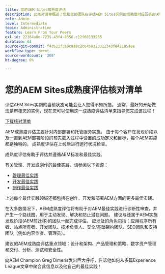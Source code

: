 ```yaml
---
title: 您的AEM Sites成熟度评估
description: 此核对清单概述了您和您的团队在评估AEM Sites实例的成熟度时应回答的关键问题
role: Admin
level: Intermediate
topic: Administration
feature: Learn From Your Peers
exl-id: 22164a0e-7239-43f4-8356-c12f68133255
duration: 61
source-git-commit: f4c621f3a9caa8c2c64b8323312343fe421a5aee
workflow-type: tm+mt
source-wordcount: '308'
ht-degree: 0%

---
```


# 您的AEM Sites成熟度评估核对清单

评估AEM Sites实例的当前状态可能会让人觉得不知所措。 通常，最好的开始做法是审核您的实例，现在您可以使用这一成熟度评估清单来指导您完成该过程！

[下载核对清单](assets/AEM-Sites-Maturity-Assessment.xlsx)

AEM成熟度评估主要针对内部部署和托管服务实施。 由于每个客户在发现阶段以及一直到AEM部署阶段的预先载入过程中设置的成功定义和目标，每个AEM实施都是独特的。 成熟度评估在上线后进行运行状况检查。

成熟度评估有助于评估并遵循AEM标准和最佳实践。

有关管理、开发或创作的最佳实践，请参阅以下资源：

* [管理最佳实践](https://experienceleague.adobe.com/docs/experience-manager-65/administering/bestpractices/administer-best-practices.html?lang=zh-Hans)
* [开发最佳实践](https://experienceleague.adobe.com/docs/experience-manager-65/developing/bestpractices/best-practices.html?lang=zh-Hans)
* [创作最佳实践](https://experienceleague.adobe.com/docs/experience-manager-65/authoring/authoring/best-practices.html?lang=zh-Hans)

上述每个最佳实践领域还都包括在创作、开发和部署AEM方面的更多最佳实践。

在大多数情况下，AEM成熟度评估将有助于对AEM最佳实践进行诊断性审查，并产生一个路线图，用于主动发现、解决和防止潜在问题。 建议与还属于AEM实施发现阶段(AEM前迁移)的团队一起完成评估。 应涉及的角色包括：应用程序所有者、站点所有者、开发团队、技术负责人、安全/基础架构团队、SEO团队和支持团队（例如内容作者、管理员）。

建议的AEM成熟度评估重点领域：设计和架构、产品管理和策略、数字资产管理和交付、分析、测试和安全性。

向AEM Champion Greg Dimeris发出巨大呼吁，告诉他如何从多篇Experience League文章中聚合此信息以及他自己的最佳实践！

